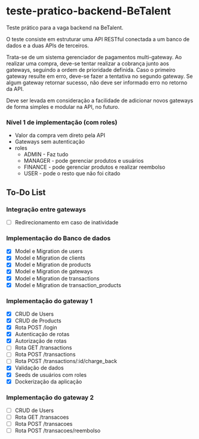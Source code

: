 # teste-pratico-backend-BeTalent
Teste prático para a vaga backend na BeTalent.

O teste consiste em estruturar uma API RESTful conectada a um banco de dados e a duas APIs de terceiros.

Trata-se de um sistema gerenciador de pagamentos multi-gateway. Ao realizar uma compra, deve-se tentar realizar a cobrança junto aos gateways, seguindo a ordem de prioridade definida. Caso o primeiro gateway resulte em erro, deve-se fazer a tentativa no segundo gateway. Se algum gateway retornar sucesso, não deve ser informado erro no retorno da API.

Deve ser levada em consideração a facilidade de adicionar novos gateways de forma simples e modular na API, no futuro.

### Nível 1 de implementação (com roles)
- Valor da compra vem direto pela API
- Gateways sem autenticação
- roles
  - ADMIN - Faz tudo
  - MANAGER - pode gerenciar produtos e usuários
  - FINANCE - pode gerenciar produtos e realizar reembolso
  - USER - pode o resto que não foi citado
## To-Do List

### Integração entre gateways 
- [ ] Redirecionamento em caso de inatividade

### Implementação do Banco de dados
- [x] Model e Migration de users
- [x] Model e Migration de clients
- [x] Model e Migration de products
- [x] Model e Migration de gateways
- [x] Model e Migration de transactions
- [x] Model e Migration de transaction_products

### Implementação do gateway 1
- [x]  CRUD de Users
- [x]  CRUD de Products
- [x]  Rota POST /login
- [x]  Autenticação de rotas
- [x]  Autorização de rotas
- [ ]  Rota GET /transactions
- [ ]  Rota POST /transactions
- [ ]  Rota POST /transactions/:id/charge_back
- [x]  Validação de dados
- [x]  Seeds de usuários com roles  
- [x]  Dockerização da aplicação
### Implementação do gateway 2
- [ ]  CRUD de Users
- [ ]  Rota GET /transacoes
- [ ]  Rota POST /transacoes
- [ ]  Rota POST /transacoes/reembolso
